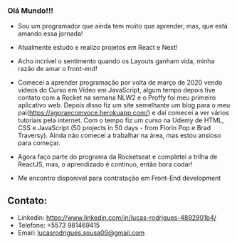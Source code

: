 ### Olá Mundo!!!

- Sou um programador que ainda tem muito que aprender, mas, que está amando essa jornada!
- Atualmente estudo e realizo projetos em React e Next!
- Acho incrível o sentimento quando os Layouts ganham vida, minha razão de amar o front-end!

- Comecei a aprender programação por volta de março de 2020 vendo vídeos do Curso em Vídeo em JavaScript, algum tempo depois tive contato com a Rocket na semana NLW2 e o Proffy foi meu primeiro aplicativo web. Depois disso fiz um site semelhante um blog para o meu pai(https://agoraecomvoce.herokuapp.com/) e daí comecei a ver vários tutoriais pela internet. Com o tempo fiz um curso na Udemy de HTML, CSS e JavaScript (50 projects in 50 days - from Florin Pop e Brad Traversy). Ainda não comecei a trabalhar na área, mas estou ansioso para começar. 
- Agora faço parte do programa da Rocketseat e completei a trilha de ReactJS, mas, o aprendizado é contínuo, então bora codar!
- Me encontro disponivel para contratação em Front-End development

## Contato:

- Linkedin: https://www.linkedin.com/in/lucas-rodrigues-4892901b4/
- Telefone: +5573 981469415
- Email: lucasrodrigues.sousa09@gmail.com
